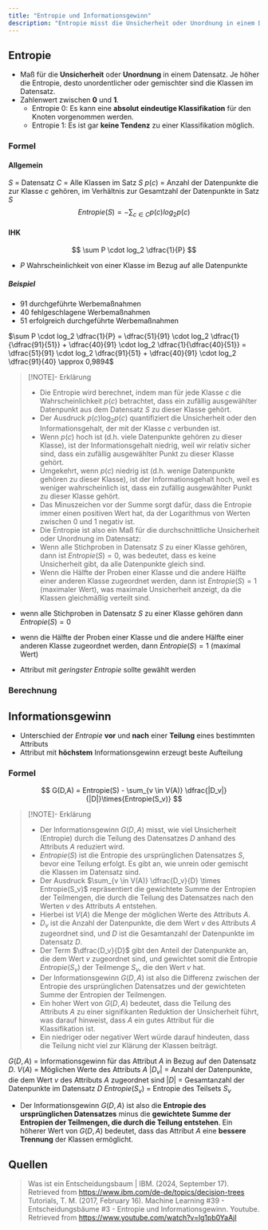 ```yaml
---
title: "Entropie und Informationsgewinn"
description: "Entropie misst die Unsicherheit oder Unordnung in einem Datensatz und liegt zwischen 0 und 1. Informationsgewinn berechnet den Unterschied der Entropie vor und nach der Teilung eines Attributs. Das Attribut mit dem höchsten Informationsgewinn ermöglicht die beste Aufteilung für Klassifikation."
---
```


## Entropie
- Maß für die **Unsicherheit** oder **Unordnung** in einem Datensatz. Je höher die Entropie, desto unordentlicher oder gemischter sind die Klassen im Datensatz.
- Zahlenwert zwischen **0** und **1**. 
	- Entropie 0: Es kann eine **absolut eindeutige Klassifikation** für den Knoten vorgenommen werden. 
	- Entropie 1: Es ist gar **keine Tendenz** zu einer Klassifikation möglich.
### Formel
#### Allgemein
$S$ = Datensatz
$C$ = Alle Klassen im Satz $S$
$p(c)$ = Anzahl der Datenpunkte die zur Klasse $c$ gehören, im Verhältnis zur Gesamtzahl der Datenpunkte in Satz $S$
$$
Entropie(S) = - \sum_{c \in C} p(c) log_2 p(c)
$$
#### IHK
$$
\sum P \cdot log_2 \dfrac{1}{P}
$$
- $P$ Wahrscheinlichkeit von einer Klasse im Bezug auf alle Datenpunkte
##### Beispiel
- 91 durchgeführte Werbemaßnahmen 
- 40 fehlgeschlagene Werbemaßnahmen
- 51 erfolgreich durchgeführte Werbemaßnahmen

$\sum P \cdot log_2 \dfrac{1}{P} = \dfrac{51}{91} \cdot log_2 \dfrac{1}{\dfrac{91}{51}} + \dfrac{40}{91} \cdot log_2 \dfrac{1}{\dfrac{40}{51}} = \dfrac{51}{91} \cdot log_2 \dfrac{91}{51} + \dfrac{40}{91} \cdot log_2 \dfrac{91}{40} \approx 0,9894$

> [!NOTE]- Erklärung
> - Die Entropie wird berechnet, indem man für jede Klasse $c$ die Wahrscheinlichkeit $p(c)$ betrachtet, dass ein zufällig ausgewählter Datenpunkt aus dem Datensatz $S$ zu dieser Klasse gehört. 
>- Der Ausdruck $p(c) \log_2 p(c)$ quantifiziert die Unsicherheit oder den Informationsgehalt, der mit der Klasse $c$ verbunden ist. 
 > - Wenn $p(c)$ hoch ist (d.h. viele Datenpunkte gehören zu dieser Klasse), ist der Informationsgehalt niedrig, weil wir relativ sicher sind, dass ein zufällig ausgewählter Punkt zu dieser Klasse gehört. 
  >- Umgekehrt, wenn $p(c)$ niedrig ist (d.h. wenige Datenpunkte gehören zu dieser Klasse), ist der Informationsgehalt hoch, weil es weniger wahrscheinlich ist, dass ein zufällig ausgewählter Punkt zu dieser Klasse gehört.
>- Das Minuszeichen vor der Summe sorgt dafür, dass die Entropie immer einen positiven Wert hat, da der Logarithmus von Werten zwischen 0 und 1 negativ ist. 
>- Die Entropie ist also ein Maß für die durchschnittliche Unsicherheit oder Unordnung im Datensatz: 
  >- Wenn alle Stichproben in Datensatz $S$ zu einer Klasse gehören, dann ist $Entropie(S) = 0$, was bedeutet, dass es keine Unsicherheit gibt, da alle Datenpunkte gleich sind.
  >- Wenn die Hälfte der Proben einer Klasse und die andere Hälfte einer anderen Klasse zugeordnet werden, dann ist $Entropie(S) = 1$ (maximaler Wert), was maximale Unsicherheit anzeigt, da die Klassen gleichmäßig verteilt sind.

- wenn alle Stichproben in Datensatz $S$ zu einer Klasse gehören dann $Entropie(S) = 0$
- wenn die Hälfte der Proben einer Klasse und die andere Hälfte einer anderen Klasse zugeordnet werden, dann $Entropie(S) = 1$ (maximal Wert)

- Attribut mit *geringster Entropie* sollte gewählt werden

### Berechnung


## Informationsgewinn
- Unterschied der *Entropie* **vor** und **nach** einer **Teilung** eines bestimmten Attributs
- Attribut mit **höchstem** Informationsgewinn erzeugt beste Aufteilung

### Formel
$$
G(D,A) = Entropie(S) - \sum_{v \in V(A)} \dfrac{|D_v|}{|D|}\times{Entropie(S_v)}
$$

> [!NOTE]- Erklärung
>- Der Informationsgewinn $G(D,A)$ misst, wie viel Unsicherheit (Entropie) durch die Teilung des Datensatzes $D$ anhand des Attributs $A$ reduziert wird.
>- $Entropie(S)$ ist die Entropie des ursprünglichen Datensatzes $S$, bevor eine Teilung erfolgt. Es gibt an, wie unrein oder gemischt die Klassen im Datensatz sind.
>- Der Ausdruck $\sum_{v \in V(A)} \dfrac{D_v}{D} \times Entropie(S_v)$ repräsentiert die gewichtete Summe der Entropien der Teilmengen, die durch die Teilung des Datensatzes nach den Werten $v$ des Attributs $A$ entstehen.
  >- Hierbei ist $V(A)$ die Menge der möglichen Werte des Attributs $A$.
  > - $D_v$ ist die Anzahl der Datenpunkte, die dem Wert $v$ des Attributs $A$ zugeordnet sind, und $D$ ist die Gesamtanzahl der Datenpunkte im Datensatz $D$.
  > - Der Term $\dfrac{D_v}{D}$ gibt den Anteil der Datenpunkte an, die dem Wert $v$ zugeordnet sind, und gewichtet somit die Entropie $Entropie(S_v)$ der Teilmenge $S_v$, die den Wert $v$ hat.
> - Der Informationsgewinn $G(D,A)$ ist also die Differenz zwischen der Entropie des ursprünglichen Datensatzes und der gewichteten Summe der Entropien der Teilmengen. 
 > - Ein hoher Wert von $G(D,A)$ bedeutet, dass die Teilung des Attributs $A$ zu einer signifikanten Reduktion der Unsicherheit führt, was darauf hinweist, dass $A$ ein gutes Attribut für die Klassifikation ist.
  >- Ein niedriger oder negativer Wert würde darauf hindeuten, dass die Teilung nicht viel zur Klärung der Klassen beiträgt.

$G(D,A)$ = Informationsgewinn für das Attribut $A$ in Bezug auf den Datensatz $D$.
$V(A)$ = Möglichen Werte des Attributs $A$
$|D_v|$ = Anzahl der Datenpunkte, die dem Wert $v$ des Attributs $A$ zugeordnet sind
$|D|$ = Gesamtanzahl der Datenpunkte im Datensatz $D$
$Entropie(S_v)$ = Entropie des Teilsets $S_v$


- Der Informationsgewinn $G(D,A)$ ist also die **Entropie des ursprünglichen Datensatzes** minus die **gewichtete Summe der Entropien der Teilmengen, die durch die Teilung entstehen**. Ein höherer Wert von $G(D,A)$ bedeutet, dass das Attribut $A$ eine **bessere Trennung** der Klassen ermöglicht.


## Quellen

> Was ist ein Entscheidungsbaum | IBM. (2024, September 17). Retrieved from https://www.ibm.com/de-de/topics/decision-trees
> Tutorials, T. M. (2017, February 16). Machine Learning #39 - Entscheidungsbäume #3 - Entropie und Informationsgewinn. Youtube. Retrieved from https://www.youtube.com/watch?v=lg1pb0YaAjI